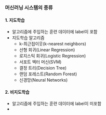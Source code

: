 ### **머신러닝 시스템의 종류**

#### 1. 지도학습
* 알고리즘에 주입하는 훈련 데이터에 label이 포함
* 지도학습 알고리즘
  * k-최근접이웃(k-nearest neighbors)
  * 선형 회귀(Linear Regression)
  * 로지스틱 회귀(Logistic Regression)
  * 서포트 벡터 머신(SVM)
  * 결정 트리(Decision Tree)
  * 랜덤 포레스트(Random Forest)
  * 신경망(Neural Networks)
#### 2. 비지도학습
* 알고리즘에 주입하는 훈련 데이터에 label이 미포함
* 